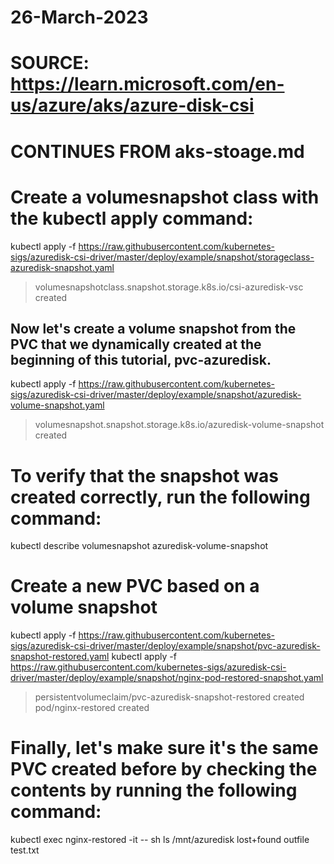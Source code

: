 # 26-March-2023
# SOURCE: https://learn.microsoft.com/en-us/azure/aks/azure-disk-csi
# CONTINUES FROM aks-stoage.md

# Create a volumesnapshot class with the kubectl apply command:
kubectl apply -f https://raw.githubusercontent.com/kubernetes-sigs/azuredisk-csi-driver/master/deploy/example/snapshot/storageclass-azuredisk-snapshot.yaml
> volumesnapshotclass.snapshot.storage.k8s.io/csi-azuredisk-vsc created

## Now let's create a volume snapshot from the PVC that we dynamically created at the beginning of this tutorial, pvc-azuredisk.
kubectl apply -f https://raw.githubusercontent.com/kubernetes-sigs/azuredisk-csi-driver/master/deploy/example/snapshot/azuredisk-volume-snapshot.yaml
> volumesnapshot.snapshot.storage.k8s.io/azuredisk-volume-snapshot created

# To verify that the snapshot was created correctly, run the following command:
kubectl describe volumesnapshot azuredisk-volume-snapshot


# Create a new PVC based on a volume snapshot
kubectl apply -f https://raw.githubusercontent.com/kubernetes-sigs/azuredisk-csi-driver/master/deploy/example/snapshot/pvc-azuredisk-snapshot-restored.yaml
kubectl apply -f https://raw.githubusercontent.com/kubernetes-sigs/azuredisk-csi-driver/master/deploy/example/snapshot/nginx-pod-restored-snapshot.yaml

>persistentvolumeclaim/pvc-azuredisk-snapshot-restored created
>pod/nginx-restored created

# Finally, let's make sure it's the same PVC created before by checking the contents by running the following command:

kubectl exec nginx-restored -it -- sh
ls /mnt/azuredisk
lost+found
outfile
test.txt


